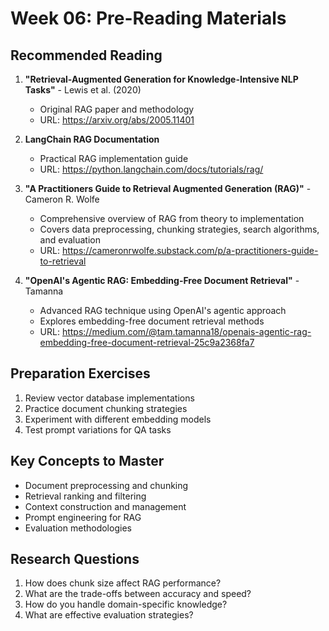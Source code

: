# Week 06: Pre-Reading Materials

## Recommended Reading
1. **"Retrieval-Augmented Generation for Knowledge-Intensive NLP Tasks"** - Lewis et al. (2020)
   - Original RAG paper and methodology
   - URL: https://arxiv.org/abs/2005.11401

2. **LangChain RAG Documentation**
   - Practical RAG implementation guide
   - URL: https://python.langchain.com/docs/tutorials/rag/

3. **"A Practitioners Guide to Retrieval Augmented Generation (RAG)"** - Cameron R. Wolfe
   - Comprehensive overview of RAG from theory to implementation
   - Covers data preprocessing, chunking strategies, search algorithms, and evaluation
   - URL: https://cameronrwolfe.substack.com/p/a-practitioners-guide-to-retrieval

4. **"OpenAI's Agentic RAG: Embedding-Free Document Retrieval"** - Tamanna
   - Advanced RAG technique using OpenAI's agentic approach
   - Explores embedding-free document retrieval methods
   - URL: https://medium.com/@tam.tamanna18/openais-agentic-rag-embedding-free-document-retrieval-25c9a2368fa7

## Preparation Exercises
1. Review vector database implementations
2. Practice document chunking strategies
3. Experiment with different embedding models
4. Test prompt variations for QA tasks

## Key Concepts to Master
- Document preprocessing and chunking
- Retrieval ranking and filtering
- Context construction and management
- Prompt engineering for RAG
- Evaluation methodologies

## Research Questions
1. How does chunk size affect RAG performance?
2. What are the trade-offs between accuracy and speed?
3. How do you handle domain-specific knowledge?
4. What are effective evaluation strategies?

